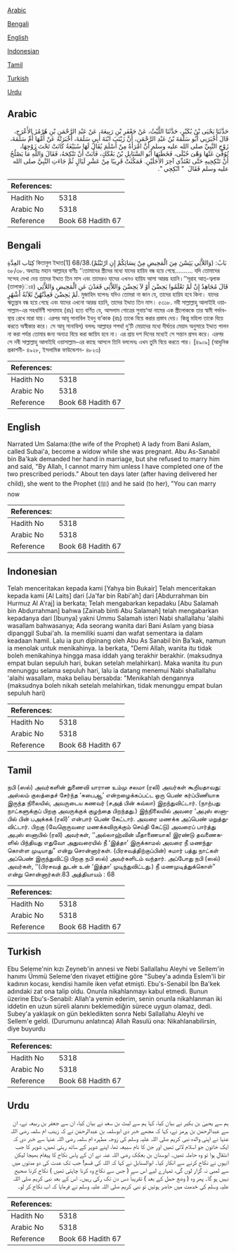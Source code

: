 [Arabic](#arabic)

[Bengali](#bengali)

[English](#english)

[Indonesian](#indonesian)

[Tamil](#tamil)

[Turkish](#turkish)

[Urdu](#urdu)

## Arabic


<div dir="rtl" lang="ar" style={{fontSize:'larger',backgroundColor:'#f8f9fa',padding:20}}>
حَدَّثَنَا يَحْيَى بْنُ بُكَيْرٍ، حَدَّثَنَا اللَّيْثُ، عَنْ جَعْفَرِ بْنِ رَبِيعَةَ، عَنْ عَبْدِ الرَّحْمَنِ بْنِ هُرْمُزَ الأَعْرَجِ، قَالَ أَخْبَرَنِي أَبُو سَلَمَةَ بْنُ عَبْدِ الرَّحْمَنِ، أَنَّ زَيْنَبَ ابْنَةَ أَبِي سَلَمَةَ، أَخْبَرَتْهُ عَنْ أُمِّهَا أُمِّ سَلَمَةَ، زَوْجِ النَّبِيِّ صلى الله عليه وسلم أَنَّ امْرَأَةً مِنْ أَسْلَمَ يُقَالُ لَهَا سُبَيْعَةُ كَانَتْ تَحْتَ زَوْجِهَا، تُوُفِّيَ عَنْهَا وَهْىَ حُبْلَى، فَخَطَبَهَا أَبُو السَّنَابِلِ بْنُ بَعْكَكٍ، فَأَبَتْ أَنْ تَنْكِحَهُ، فَقَالَ وَاللَّهِ مَا يَصْلُحُ أَنْ تَنْكِحِيهِ حَتَّى تَعْتَدِّي آخِرَ الأَجَلَيْنِ‏.‏ فَمَكُثَتْ قَرِيبًا مِنْ عَشْرِ لَيَالٍ ثُمَّ جَاءَتِ النَّبِيَّ صلى الله عليه وسلم فَقَالَ ‏ "‏ انْكِحِي ‏"‏‏.‏
</div>
<div style={{backgroundColor:'#f8f9fa',padding:20, marginBottom: 10}}><table> <thead> <tr> <th>References:</th> <th></th> </tr> </thead> <tbody><tr><td>Hadith No</td><td>5318</td></tr><tr><td>Arabic No</td><td>5318</td></tr><tr><td>Reference</td><td>Book 68 Hadith 67</td></tr></tbody></table></div>

## Bengali


<div dir="ltr" lang="bn" style={{fontSize:'larger',backgroundColor:'#f8f9fa',padding:20}}>
كِتَاب العِدَّةِ কিতাবুল ইদ্দাত[1] 68/38.بَابُ: (وَاللاَّئِي يَئِسْنَ مِنَ الْمَحِيضِ مِنْ نِسَائِكُمْ إِنِ ارْتَبْتُمْ) ৬৮/৩৮. অধ্যায়ঃ মহান আল্লাহর বাণীঃ ‘‘তোমাদের স্ত্রীদের মধ্যে যাদের হায়িয বন্ধ হয়ে গেছে.......... যদি তোমাদের সন্দেহ দেখা দেয় তাদের ইদ্দাত তিন মাস এবং তাদেরও যাদের এখনও হায়িয আসা আরম্ভ হয়নি।’’সূরাহ আত্-ত্বলাক (তালাক)ঃ৪) قَالَ مُجَاهِدٌ إِنْ لَمْ تَعْلَمُوا يَحِضْنَ أَوْ لاَ يَحِضْنَ وَاللاَّئِي قَعَدْنَ عَنِ الْمَحِيضِ وَاللاَّئِي لَمْ يَحِضْنَ فَعِدَّتُهُنَّ ثَلاَثَةُ أَشْهُرٍ. মুজাহিদ বলেনঃ যদিও তোমরা না জান যে, তাদের হায়িয হবে কিনা। যাদের ঋতুস্রাব বন্ধ হয়ে গেছে এবং যাদের এখনো আরম্ভ হয়নি, তাদের ইদ্দাত তিন মাস। ৫৩১৮. নবী সাল্লাল্লাহু আলাইহি ওয়াসাল্লাম-এর সহধর্মিণী সালামাহ (রাঃ) হতে বর্ণিত যে, আসলাম গোত্রের সুবায়‘আ নামের এক স্ত্রীলোককে তার স্বামী গর্ভাবস্থায় রেখে মারা যায়। এরপর আবূ সানাবিল ইবনু বা‘কাক (রাঃ) তাকে বিয়ে করার প্রস্তাব দেয়। কিন্তু মহিলা তাকে বিয়ে করতে অস্বীকার করে। সে আবূ সানাবিল) বললঃ আল্লাহর শপথ! দু’টি মেয়াদের মধ্যে দীর্ঘতর মেয়াদ অনুসারে ইদ্দাত পালন না করা পর্যন্ত তোমার জন্য অন্যত্র বিয়ে করা জায়িয হবে না। এর প্রায় দশ দিনের মধ্যেই সে সন্তান প্রসব করে। এরপর সে নবী সাল্লাল্লাহু আলাইহি ওয়াসাল্লাম-এর কাছে আসলে তিনি বললেনঃ এখন তুমি বিয়ে করতে পার। [৪৯০৯] (আধুনিক প্রকাশনী- ৪৯২৮, ইসলামিক ফাউন্ডেশন- ৪৮২৩)
</div>
<div style={{backgroundColor:'#f8f9fa',padding:20, marginBottom: 10}}><table> <thead> <tr> <th>References:</th> <th></th> </tr> </thead> <tbody><tr><td>Hadith No</td><td>5318</td></tr><tr><td>Arabic No</td><td>5318</td></tr><tr><td>Reference</td><td>Book 68 Hadith 67</td></tr></tbody></table></div>

## English


<div dir="ltr" lang="en" style={{fontSize:'larger',backgroundColor:'#f8f9fa',padding:20}}>
Narrated Um Salama:(the wife of the Prophet) A lady from Bani Aslam, called Subai'a, become a widow while she was pregnant. Abu As-Sanabil bin Ba'kak demanded her hand in marriage, but she refused to marry him and said, "By Allah, I cannot marry him unless I have completed one of the two prescribed periods." About ten days later (after having delivered her child), she went to the Prophet (ﷺ) and he said (to her), "You can marry now
</div>
<div style={{backgroundColor:'#f8f9fa',padding:20, marginBottom: 10}}><table> <thead> <tr> <th>References:</th> <th></th> </tr> </thead> <tbody><tr><td>Hadith No</td><td>5318</td></tr><tr><td>Arabic No</td><td>5318</td></tr><tr><td>Reference</td><td>Book 68 Hadith 67</td></tr></tbody></table></div>

## Indonesian


<div dir="ltr" lang="id" style={{fontSize:'larger',backgroundColor:'#f8f9fa',padding:20}}>
Telah menceritakan kepada kami [Yahya bin Bukair] Telah menceritakan kepada kami [Al Laits] dari [Ja'far bin Rabi'ah] dari [Abdurrahman bin Hurmuz Al A'raj] ia berkata; Telah mengabarkan kepadaku [Abu Salamah bin Abdurrahman] bahwa [Zainab binti Abu Salamah] telah mengabarkan kepadanya dari [Ibunya] yakni Ummu Salamah isteri Nabi shallallahu 'alaihi wasallam bahwasanya; Ada seorang wanita dari Bani Aslam yang biasa dipanggil Subai'ah. Ia memiliki suami dan wafat sementara ia dalam keadaan hamil. Lalu ia pun dipinang oleh Abu As Sanabil bin Ba'kak, namun ia menolak untuk menikahinya. Ia berkata, "Demi Allah, wanita itu tidak boleh menikahinya hingga masa iddah yang terakhir berakhir. (maksudnya empat bulan sepuluh hari, bukan setelah melahirkan). Maka wanita itu pun menunggu selama sepuluh hari, lalu ia datang menemui Nabi shallallahu 'alaihi wasallam, maka beliau bersabda: "Menikahlah dengannya (maksudnya boleh nikah setelah melahirkan, tidak menunggu empat bulan sepuluh hari)
</div>
<div style={{backgroundColor:'#f8f9fa',padding:20, marginBottom: 10}}><table> <thead> <tr> <th>References:</th> <th></th> </tr> </thead> <tbody><tr><td>Hadith No</td><td>5318</td></tr><tr><td>Arabic No</td><td>5318</td></tr><tr><td>Reference</td><td>Book 68 Hadith 67</td></tr></tbody></table></div>

## Tamil


<div dir="ltr" lang="ta" style={{fontSize:'larger',backgroundColor:'#f8f9fa',padding:20}}>
நபி (ஸல்) அவர்களின் துணைவி யாரான உம்மு சலமா (ரலி) அவர்கள் கூறியதாவது: அஸ்லம் குலத்தைச் சேர்ந்த ‘சுபைஆ’ என்றழைக்கப்பட்ட ஒரு பெண் கர்ப்பிணியாக இருந்த நிலையில், அவருடைய கணவர் (சஅத் பின் கவ்லா) இறந்துவிட்டார். (நாற்பது நாட்களுக்குப் பிறகு அவருக்குக் குழந்தை பிறந்தது.) இந்நிலையில் அவரை ‘அபுஸ் ஸனாபில் பின் பஅக்கக் (ரலி)’ என்பார் பெண் கேட்டார். அவரை மணக்க அப்பெண் மறுத்துவிட்டார். பிறகு (வேறொருவரை மணக்கவிருக்கும் செய்தி கேட்டு) அவரைப் பார்த்து அபுஸ் ஸனாபில் (ரலி) அவர்கள், ‘‘அல்லாஹ்வின் மீதாணையாக! இரண்டு தவணைகளில் பிந்தியது எதுவோ அதுவரையில் நீ ‘இத்தா’ இருக்காமல் அவரை நீ மணந்துகொள்ள முடியாது” என்று சொன்னார்கள். (பிரசவத்திற்குப்பின்) சுமார் பத்து நாட்கள் அப்பெண் இருந்துவிட்டு பிறகு நபி ஸல்) அவர்களிடம் வந்தார். அப்போது நபி (ஸல்) அவர்கள், ‘‘(பிரசவத் துடன் உன் ‘இத்தா’ முடிந்துவிட்டது.) நீ மணமுடித்துக்கொள்” என்று சொன்னார்கள்.83 அத்தியாயம் : 68
</div>
<div style={{backgroundColor:'#f8f9fa',padding:20, marginBottom: 10}}><table> <thead> <tr> <th>References:</th> <th></th> </tr> </thead> <tbody><tr><td>Hadith No</td><td>5318</td></tr><tr><td>Arabic No</td><td>5318</td></tr><tr><td>Reference</td><td>Book 68 Hadith 67</td></tr></tbody></table></div>

## Turkish


<div dir="ltr" lang="tr" style={{fontSize:'larger',backgroundColor:'#f8f9fa',padding:20}}>
Ebu Seleme'nin kızı Zeyneb'in annesi ve Nebi Sallallahu Aleyhi ve Sellem'in hanımı Ümmü Seleme'den rivayet ettiğine göre "Subey'a adında Eslem'li bir kadının kocası, kendisi hamile iken vefat etmişti. Ebu's-Senabil İbn Ba'kek adındaki zat ona talip oldu. Onunla nikahlanmayı kabul etmedi. Bunun üzerine Ebu's-Senabil: Allah'a yemin ederim, senin onunla nikahIanman iki iddetin en uzun süreli alanını beklemediğin sürece uygun olamaz, dedi. Subey'a yaklaşık on gün bekledikten sonra Nebi Sallallahu Aleyhi ve Sellem'e geldi. (Durumunu anlatınca) Allah Rasulü ona: Nikahlanabilirsin, diye buyurdu
</div>
<div style={{backgroundColor:'#f8f9fa',padding:20, marginBottom: 10}}><table> <thead> <tr> <th>References:</th> <th></th> </tr> </thead> <tbody><tr><td>Hadith No</td><td>5318</td></tr><tr><td>Arabic No</td><td>5318</td></tr><tr><td>Reference</td><td>Book 68 Hadith 67</td></tr></tbody></table></div>

## Urdu


<div dir="rtl" lang="ur" style={{fontSize:'larger',backgroundColor:'#f8f9fa',padding:20}}>
ہم سے یحییٰ بن بکیر نے بیان کیا، کہا ہم سے لیث بن سعد نے بیان کیا، ان سے جعفر بن ربیعہ نے، ان سے عبدالرحمٰن بن ہرمز نے، کہا کہ مجھے خبر دی ابوسلمہ بن عبدالرحمٰن نے کہ زینب ام سلمہ رضی اللہ عنہا نے اپنی والدہ نبی کریم صلی اللہ علیہ وسلم کی زوجہ مطہرہ ام سلمہ رضی اللہ عنہا سے خبر دی کہ ایک خاتون جو اسلام لائی تھیں اور جن کا نام سبیعہ تھا، اپنے شوہر کے ساتھ رہتی تھیں، شوہر کا جب انتقال ہوا تو وہ حاملہ تھیں۔ ابوسنان بن بعکک رضی اللہ عنہ نے ان کے پاس نکاح کا پیغام بھیجا لیکن انہوں نے نکاح کرنے سے انکار کیا۔ ابوالسنابل نے کہا کہ اللہ کی قسم! جب تک عدت کی دو مدتوں میں سے لمبی نہ گزار لوں گی، تمہارے لیے اس سے ( جس سے نکاح وہ کرنا چاہتی تھیں ) نکاح کرنا صحیح نہیں ہو گا۔ پھر وہ ( وضع حمل کے بعد ) تقریباً دس دن تک رکی رہیں۔ اس کے بعد نبی کریم صلی اللہ علیہ وسلم کی خدمت میں حاضر ہوئیں تو نبی کریم صلی اللہ علیہ وسلم نے فرمایا کہ اب نکاح کر لو۔
</div>
<div style={{backgroundColor:'#f8f9fa',padding:20, marginBottom: 10}}><table> <thead> <tr> <th>References:</th> <th></th> </tr> </thead> <tbody><tr><td>Hadith No</td><td>5318</td></tr><tr><td>Arabic No</td><td>5318</td></tr><tr><td>Reference</td><td>Book 68 Hadith 67</td></tr></tbody></table></div>
